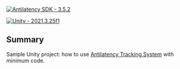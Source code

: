 [![Antilatency SDK - 3.5.2](https://img.shields.io/badge/Antilatency_SDK-3.5.2-acc435?style=for-the-badge)](https://developers.antilatency.com/Sdk/Configurator_ru.html#{%22Release%22:%224.0.0%22,%22Target%22:%22Unity%22,%22TargetSettings%22:{%22MathTypes%22:%22UnityEngine.Math%22,%22UnityVersion%22:%222019.x%22,%22UnityComponents%22:true,%22Components%22:{%22AltTrackingComponents%22:true,%22AltEnvironmentComponents%22:true,%22BracerComponents%22:true,%22DeviceNetworkComponents%22:true,%22StorageClientComponents%22:true}},%22Libraries%22:{%22AltEnvironmentSelector%22:true,%22AltEnvironmentArbitrary2D%22:true,%22AltEnvironmentHorizontalGrid%22:true,%22AltEnvironmentPillars%22:true,%22AltEnvironmentAdditionalMarkers%22:true,%22DeviceNetwork%22:true,%22AltTracking%22:true,%22Bracer%22:true,%22HardwareExtensionInterface%22:true,%22RadioMetrics%22:true,%22TrackingAlignment%22:true,%22StorageClient%22:true,%22StereoGlasses%22:false,%22IllumetryDisplay%22:false},%22OS%22:{%22WindowsDesktop%22:{%22x86%22:true,%22x64%22:true},%22WindowsUWP%22:{%22x64%22:true,%22armeabi-v7a%22:true,%22arm64-v8a%22:true},%22Android%22:{%22aar%22:true},%22Linux%22:{%22x86_64%22:true}}})

[![Unity - 2021.3.25f1](https://img.shields.io/badge/Unity-2021.3.25f1-787777?style=for-the-badge&logo=unity)](https://unity3d.com/ru/unity/whats-new/2021.3.25)

## Summary
Sample Unity project: how to use [Antilatency Tracking System](https://antilatency.com/) with minimum code. 
